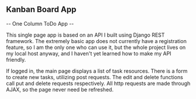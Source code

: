 ## Kanban Board App
-- One Column ToDo App --

This single page app is based on an API I built using Django REST framework. The extremely basic app does not currently have a registration feature, so I am the only one who can use it, but the whole project lives on my local host anyway, and I haven't yet learned how to make my API friendly.

If logged in, the main page displays a list of task resources. There is a form to create new tasks, utilizing post requests. The edit and delete functions call put and delete requests respectively. All http requests are made through AJAX, so the page never need be refreshed.
